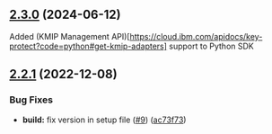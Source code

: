 ## [2.3.0](https://github.com/IBM/keyprotect-python-client/compare/v2.2.1...v2.3.0) (2024-06-12)

Added (KMIP Management API)[https://cloud.ibm.com/apidocs/key-protect?code=python#get-kmip-adapters] support to Python SDK


## [2.2.1](https://github.com/IBM/keyprotect-python-client/compare/v2.2.0...v2.2.1) (2022-12-08)


### Bug Fixes

* **build:** fix version in setup file ([#9](https://github.com/IBM/keyprotect-python-client/issues/9)) ([ac73f73](https://github.com/IBM/keyprotect-python-client/commit/ac73f73a71427a2811d14ea337015f248dd51836))
